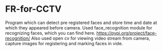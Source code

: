 # FR-for-CCTV
Program which can detect pre registered faces and store time and date at which they appeared before camera. Used face_recognition module for recognizing faces, which you can find here. https://pypi.org/project/face-recognition/
Also used open cv for viewing video stream from camera, capture images for registering and marking faces in vide.

